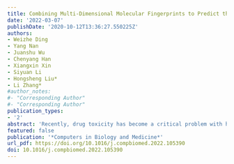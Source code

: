 ```yaml
---
title: Combining Multi-Dimensional Molecular Fingerprints to Predict the hERG Cardiotoxicity of Compounds
date: '2022-03-07'
publishDate: '2020-10-12T13:36:27.550225Z'
authors:
- Weizhe Ding
- Yang Nan
- Juanshu Wu
- Chenyang Han
- Xiangxin Xin
- Siyuan Li
- Hongsheng Liu*
- Li Zhang*
#author_notes:
#- "Corresponding Author"
#- "Corresponding Author"
publication_types:
- '2'
abstract: 'Recently, drug toxicity has become a critical problem with heavy medical and economic burdens. Acquired long QT syndrome (acLQTS) is an acquired cardiac ion channel disease caused by drugs blocking the hERG channel. Therefore, it is necessary to avoid cardiotoxicity in drug design, and computer models have been widely used to fix this predicament. In this study, we collected a hERG inhibitor dataset containing 8671 compounds, and then, these compounds were featurized by traditional molecular fingerprints (including Baseline2D, ECFP4, PropertyFP, and 3DFP) and the newly proposed molecular dynamics fingerprint (MDFP). Subsequently, regression prediction models were established by using four machine learning algorithms based on these fingerprints and the combined multi-dimensional molecular fingerprints (MultiFP). After cross-validation and independent test dataset validation, the results show that the best model was built by the consensus of four algorithms with MultiFP, and this model bests recently published methods in terms of hERG cardiotoxicity prediction with a RMSE of 0.531 and a R2 of 0.653 on the test dataset. Feature importance analysis and correlation analysis identified some novel structural features and molecular dynamics features that are highly associated with the hERG inhibition of compounds. Our findings provide new insight into multi-dimensional molecular fingerprints and consensus models for hERG cardiotoxicity prediction.'
featured: false
publication: '*Computers in Biology and Medicine*'
url_pdf: https://doi.org/10.1016/j.compbiomed.2022.105390
doi: 10.1016/j.compbiomed.2022.105390
---
```


